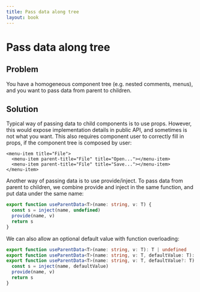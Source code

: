 ```yaml
---
title: Pass data along tree
layout: book
---
```


# Pass data along tree

## Problem
You have a homogeneous component tree (e.g. nested comments, menus), and you want to pass data from parent to children.

## Solution
Typical way of passing data to child components is to use props. However, this would expose implementation details in public API, and sometimes is not what you want. This also requires component user to correctly fill in props, if the component tree is composed by user:

```vue
<menu-item title="File">
  <menu-item parent-title="File" title="Open..."></menu-item>
  <menu-item parent-title="File" title="Save..."></menu-item>
</menu-item>
```

Another way of passing data is to use provide/inject. To pass data from parent to children, we combine provide and inject in the same function, and put data under the same name:

```ts
export function useParentData<T>(name: string, v: T) {
  const s = inject(name, undefined)
  provide(name, v)
  return s
}
```

We can also allow an optional default value with function overloading:

```ts
export function useParentData<T>(name: string, v: T): T | undefined
export function useParentData<T>(name: string, v: T, defaultValue: T): T
export function useParentData<T>(name: string, v: T, defaultValue?: T) {
  const s = inject(name, defaultValue)
  provide(name, v)
  return s
}
```

